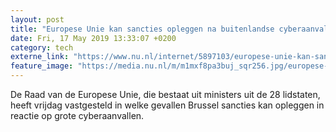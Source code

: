 ```yaml
---
layout: post
title: "Europese Unie kan sancties opleggen na buitenlandse cyberaanvallen"
date: Fri, 17 May 2019 13:33:07 +0200
category: tech
externe_link: "https://www.nu.nl/internet/5897103/europese-unie-kan-sancties-opleggen-na-buitenlandse-cyberaanvallen.html"
feature_image: "https://media.nu.nl/m/m1mxf8pa3buj_sqr256.jpg/europese-unie-kan-sancties-opleggen-na-buitenlandse-cyberaanvallen.jpg"
---
```


De Raad van de Europese Unie, die bestaat uit ministers uit de 28 lidstaten, heeft vrijdag vastgesteld in welke gevallen Brussel sancties kan opleggen in reactie op grote cyberaanvallen.
